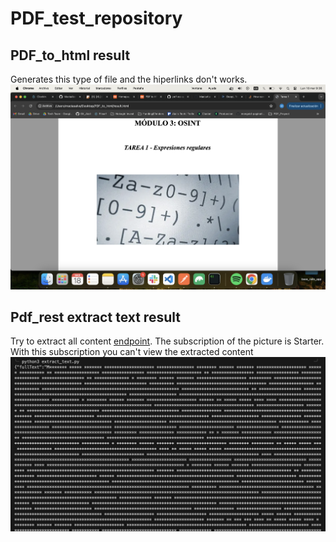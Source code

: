 # PDF_test_repository

## PDF_to_html result
Generates this type of file and the hiperlinks don't works.
![pdf to html image](pdf_to_html.png)

## Pdf_rest extract text result
Try to extract all content [endpoint](https://pdfrest.com/pricing/). The subscription of the picture is Starter. With this subscription you can't view the extracted content
![pdf_rest solution](pdfrest.png)